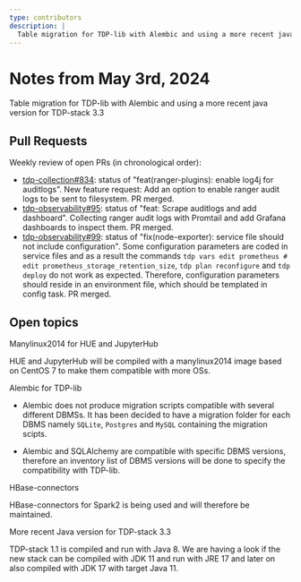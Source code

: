 ```yaml
---
type: contributors
description: |
  Table migration for TDP-lib with Alembic and using a more recent java version for TDP stack 3.3
---
```


# Notes from May 3rd, 2024

Table migration for TDP-lib with Alembic and using a more recent java version for TDP-stack 3.3

## Pull Requests

Weekly review of open PRs (in chronological order):

- [tdp-collection#834](https://github.com/TOSIT-IO/tdp-collection/pull/834): status of "feat(ranger-plugins): enable log4j for auditlogs". New feature request: Add an option to enable ranger audit logs to be sent to filesystem. PR merged.
- [tdp-observability#95](https://github.com/TOSIT-IO/tdp-observability/pull/95): status of "feat: Scrape auditlogs and add dashboard". Collecting ranger audit logs with Promtail and add Grafana dashboards to inspect them. PR merged.
- [tdp-observability#99](https://github.com/TOSIT-IO/tdp-observability/pull/99): status of "fix(node-exporter): service file should not include configuration". Some configuration parameters are coded in service files and as a result the commands `tdp vars edit prometheus # edit prometheus_storage_retention_size`, `tdp plan reconfigure` and `tdp deploy` do not work as expected. Therefore, configuration parameters should reside in an environment file, which should be templated in config task. PR merged.

## Open topics

Manylinux2014 for HUE and JupyterHub

HUE and JupyterHub will be compiled with a manylinux2014 image based on CentOS 7 to make them compatible with more OSs.

Alembic for TDP-lib

- Alembic does not produce migration scripts compatible with several different DBMSs. It has been decided to have a migration folder for each DBMS namely `SQLite`, `Postgres` and `MySQL` containing the migration scipts.

- Alembic and SQLAlchemy are compatible with specific DBMS versions, therefore an inventory list of DBMS versions will be done to specify the compatibility with TDP-lib.

HBase-connectors

HBase-connectors for Spark2 is being used and will therefore be maintained.

More recent Java version for TDP-stack 3.3

TDP-stack 1.1 is compiled and run with Java 8. We are having a look if the new stack can be compiled with JDK 11 and run with JRE 17 and later on also compiled with JDK 17 with target Java 11.
